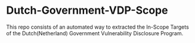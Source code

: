 # Dutch-Government-VDP-Scope
This repo consists of an automated way to extracted the In-Scope Targets of the Dutch(Netherland) Government Vulnerability Disclosure Program.
